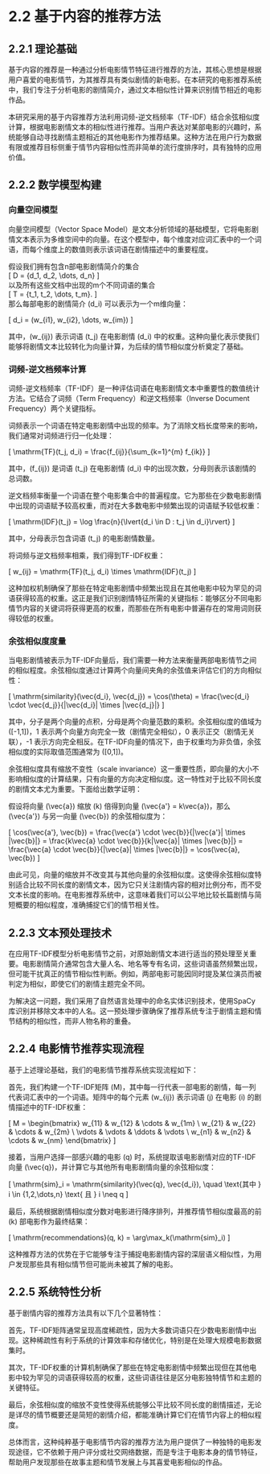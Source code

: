 # 2.2 基于内容的推荐方法

## 2.2.1 理论基础

基于内容的推荐是一种通过分析电影情节特征进行推荐的方法，其核心思想是根据用户喜爱的电影情节，为其推荐具有类似剧情的新电影。在本研究的电影推荐系统中，我们专注于分析电影的剧情简介，通过文本相似性计算来识别情节相近的电影作品。

本研究采用的基于内容推荐方法利用词频-逆文档频率（TF-IDF）结合余弦相似度计算，根据电影剧情文本的相似性进行推荐。当用户表达对某部电影的兴趣时，系统能够自动寻找剧情主题相近的其他电影作为推荐结果。这种方法在用户行为数据有限或推荐目标侧重于情节内容相似性而非简单的流行度排序时，具有独特的应用价值。

## 2.2.2 数学模型构建

### 向量空间模型

向量空间模型（Vector Space Model）是文本分析领域的基础模型，它将电影剧情文本表示为多维空间中的向量。在这个模型中，每个维度对应词汇表中的一个词语，而每个维度上的数值则表示该词语在剧情描述中的重要程度。

假设我们拥有包含n部电影剧情简介的集合  
\[ D = \{d_1, d_2, \dots, d_n\} \]  
以及所有这些文档中出现的m个不同词语的集合  
\[ T = \{t_1, t_2, \dots, t_m\}. \]  
那么每部电影的剧情简介 \(d_i\) 可以表示为一个m维向量：

\[
d_i = (w_{i1}, w_{i2}, \dots, w_{im})
\]

其中，\(w_{ij}\) 表示词语 \(t_j\) 在电影剧情 \(d_i\) 中的权重。这种向量化表示使我们能够将剧情文本比较转化为向量计算，为后续的情节相似度分析奠定了基础。

### 词频-逆文档频率计算

词频-逆文档频率（TF-IDF）是一种评估词语在电影剧情文本中重要性的数值统计方法。它结合了词频（Term Frequency）和逆文档频率（Inverse Document Frequency）两个关键指标。

词频表示一个词语在特定电影剧情中出现的频率。为了消除文档长度带来的影响，我们通常对词频进行归一化处理：

\[
\mathrm{TF}(t_j, d_i) = \frac{f_{ij}}{\sum_{k=1}^{m} f_{ik}}
\]

其中，\(f_{ij}\) 是词语 \(t_j\) 在电影剧情 \(d_i\) 中的出现次数，分母则表示该剧情的总词数。

逆文档频率衡量一个词语在整个电影集合中的普遍程度。它为那些在少数电影剧情中出现的词语赋予较高权重，而对在大多数电影中频繁出现的词语赋予较低权重：

\[
\mathrm{IDF}(t_j) = \log \frac{n}{\lvert\{d_i \in D : t_j \in d_i\}\rvert}
\]

其中，分母表示包含词语 \(t_j\) 的电影剧情数量。

将词频与逆文档频率相乘，我们得到TF-IDF权重：

\[
w_{ij} = \mathrm{TF}(t_j, d_i) \times \mathrm{IDF}(t_j)
\]

这种加权机制确保了那些在特定电影剧情中频繁出现且在其他电影中较为罕见的词语获得较高的权重。这正是我们识别剧情特征所需的关键指标：能够区分不同电影情节内容的关键词将获得更高的权重，而那些在所有电影中普遍存在的常用词则获得较低的权重。

### 余弦相似度度量

当电影剧情被表示为TF-IDF向量后，我们需要一种方法来衡量两部电影情节之间的相似程度。余弦相似度通过计算两个向量间夹角的余弦值来评估它们的方向相似性：

\[
\mathrm{similarity}(\vec{d_i}, \vec{d_j}) = \cos(\theta) = \frac{\vec{d_i} \cdot \vec{d_j}}{\|\vec{d_i}\| \times \|\vec{d_j}\|}
\]

其中，分子是两个向量的点积，分母是两个向量范数的乘积。余弦相似度的值域为 \([-1,1]\)，1 表示两个向量方向完全一致（剧情完全相似），0 表示正交（剧情无关联），-1 表示方向完全相反。在TF-IDF向量的情况下，由于权重均为非负值，余弦相似度的实际取值范围通常为 \([0,1]\)。

余弦相似度具有缩放不变性（scale invariance）这一重要性质，即向量的大小不影响相似度的计算结果，只有向量的方向决定相似度。这一特性对于比较不同长度的剧情文本尤为重要。下面给出数学证明：

假设将向量 \(\vec{a}\) 缩放 \(k\) 倍得到向量 \(\vec{a'} = k\vec{a}\)，那么 \(\vec{a'}\) 与另一向量 \(\vec{b}\) 的余弦相似度为：

\[
\cos(\vec{a'}, \vec{b}) = \frac{\vec{a'} \cdot \vec{b}}{\|\vec{a'}\| \times \|\vec{b}\|}
= \frac{k\vec{a} \cdot \vec{b}}{k\|\vec{a}\| \times \|\vec{b}\|}
= \frac{\vec{a} \cdot \vec{b}}{\|\vec{a}\| \times \|\vec{b}\|}
= \cos(\vec{a}, \vec{b})
\]

由此可见，向量的缩放并不改变其与其他向量的余弦相似度。这使得余弦相似度特别适合比较不同长度的剧情文本，因为它只关注剧情内容的相对比例分布，而不受文本长度的影响。在电影推荐系统中，这意味着我们可以公平地比较长篇剧情与简短概要的相似程度，准确捕捉它们的情节相关性。

## 2.2.3 文本预处理技术

在应用TF-IDF模型分析电影情节之前，对原始剧情文本进行适当的预处理至关重要。电影剧情简介通常包含大量人名、地名等专有名词，这些词语虽然频繁出现，但可能干扰真正的情节相似性判断。例如，两部电影可能因同时提及某位演员而被判定为相似，即使它们的剧情主题完全不同。

为解决这一问题，我们采用了自然语言处理中的命名实体识别技术，使用SpaCy库识别并移除文本中的人名。这一预处理步骤确保了推荐系统专注于剧情主题和情节结构的相似性，而非人物名称的重叠。

## 2.2.4 电影情节推荐实现流程

基于上述理论基础，我们的电影情节推荐系统实现流程如下：

首先，我们构建一个TF-IDF矩阵 \(M\)，其中每一行代表一部电影的剧情，每一列代表词汇表中的一个词语。矩阵中的每个元素 \(w_{ij}\) 表示词语 \(j\) 在电影 \(i\) 的剧情描述中的TF-IDF权重：

\[
M = \begin{bmatrix} 
w_{11} & w_{12} & \cdots & w_{1m} \\
w_{21} & w_{22} & \cdots & w_{2m} \\
\vdots & \vdots & \ddots & \vdots \\
w_{n1} & w_{n2} & \cdots & w_{nm}
\end{bmatrix}
\]

接着，当用户选择一部感兴趣的电影 \(q\) 时，系统提取该电影剧情对应的TF-IDF向量 \(\vec{q}\)，并计算它与其他所有电影剧情向量的余弦相似度：

\[
\mathrm{sim}_i = \mathrm{similarity}(\vec{q}, \vec{d_i}), \quad \text{其中 } i \in \{1,2,\dots,n\} \text{ 且 } i \neq q
\]

最后，系统根据剧情相似度分数对电影进行降序排列，并推荐情节相似度最高的前 \(k\) 部电影作为最终结果：

\[
\mathrm{recommendations}(q, k) = \arg\max_k(\mathrm{sim}_i)
\]

这种推荐方法的优势在于它能够专注于捕捉电影剧情内容的深层语义相似性，为用户发现那些具有相似情节但可能尚未被其了解的电影。

## 2.2.5 系统特性分析

基于剧情内容的推荐方法具有以下几个显著特性：

首先，TF-IDF矩阵通常呈现高度稀疏性，因为大多数词语只在少数电影剧情中出现。这种稀疏性有利于系统的计算效率和存储优化，特别是在处理大规模电影数据集时。

其次，TF-IDF权重的计算机制确保了那些在特定电影剧情中频繁出现但在其他电影中较为罕见的词语获得较高的权重，这些词语往往是区分电影独特情节和主题的关键特征。

最后，余弦相似度的缩放不变性使得系统能够公平比较不同长度的剧情描述，无论是详尽的情节概要还是简短的剧情介绍，都能准确计算它们在情节内容上的相似程度。

总体而言，这种纯粹基于电影情节内容的推荐方法为用户提供了一种独特的电影发现途径，它不依赖于用户评分或社交网络数据，而是专注于电影本身的情节特征，帮助用户发现那些在故事主题和情节发展上与其喜爱电影相似的作品。
